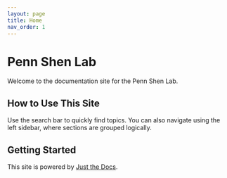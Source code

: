 ```yaml
---
layout: page
title: Home
nav_order: 1
---
```



# Penn Shen Lab

Welcome to the documentation site for the Penn Shen Lab.

## How to Use This Site

Use the search bar to quickly find topics. You can also navigate using the left sidebar, where sections are grouped logically.

## Getting Started

This site is powered by [Just the Docs](https://just-the-docs.github.io/just-the-docs/).
